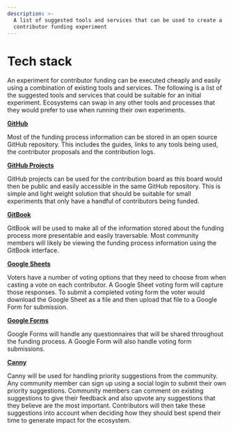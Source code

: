 ```yaml
---
description: >-
  A list of suggested tools and services that can be used to create a
  contributor funding experiment
---
```


# Tech stack

An experiment for contributor funding can be executed cheaply and easily using a combination of existing tools and services. The following is a list of the suggested tools and services that could be suitable for an initial experiment. Ecosystems can swap in any other tools and processes that they would prefer to use when running their own experiments.



[**GitHub**](https://github.com/)&#x20;

Most of the funding process information can be stored in an open source GitHub repository. This includes the guides, links to any tools being used, the contributor proposals and the contribution logs.



[**GitHub Projects**](https://docs.github.com/en/issues/planning-and-tracking-with-projects/learning-about-projects/about-projects)

GitHub projects can be used for the contribution board as this board would then be public and easily accessible in the same GitHub repository. This is simple and light weight solution that should be suitable for small experiments that only have a handful of contributors being funded.



[**GitBook**](https://www.gitbook.com/)

GitBook will be used to make all of the information stored about the funding process more presentable and easily traversable. Most community members will likely be viewing the funding process information using the GitBook interface.



[**Google Sheets**](https://workspace.google.com/products/sheets/)

Voters have a number of voting options that they need to choose from when casting a vote on each contributor. A Google Sheet voting form will capture those responses. To submit a completed voting form the voter would download the Google Sheet as a file and then upload that file to a Google Form for submission.



[**Google Forms**](https://www.google.com/forms/about/)

Google Forms will handle any questionnaires that will be shared throughout the funding process. A Google Form will also handle voting form submissions.



[**Canny**](https://canny.io/)

Canny will be used for handling priority suggestions from the community. Any community member can sign up using a social login to submit their own priority suggestions. Community members can comment on existing suggestions to give their feedback and also upvote any suggestions that they believe are the most important. Contributors will then take these suggestions into account when deciding how they should best spend their time to generate impact for the ecosystem.

